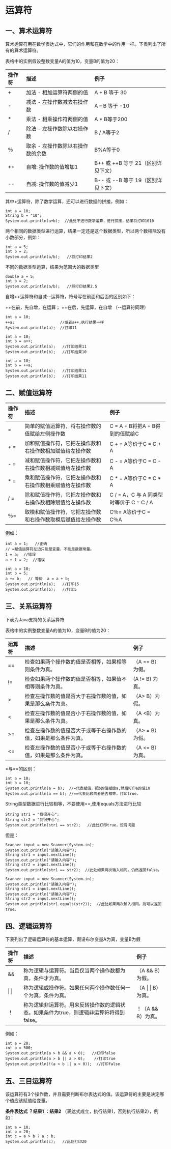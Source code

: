 # 运算符

## 一、算术运算符

 算术运算符用在数学表达式中，它们的作用和在数学中的作用一样。下表列出了所有的算术运算符。 

 表格中的实例假设整数变量A的值为10，变量B的值为20： 

| 操作符 | 描述                              | 例子                               |
| :----- | :-------------------------------- | :--------------------------------- |
| +      | 加法 - 相加运算符两侧的值         | A + B 等于 30                      |
| -      | 减法 - 左操作数减去右操作数       | A – B 等于 -10                     |
| *      | 乘法 - 相乘操作符两侧的值         | A * B等于200                       |
| /      | 除法 - 左操作数除以右操作数       | B / A等于2                         |
| ％     | 取余 - 左操作数除以右操作数的余数 | B%A等于0                           |
| ++     | 自增: 操作数的值增加1             | B++ 或 ++B 等于 21（区别详见下文） |
| --     | 自减: 操作数的值减少1             | B-- 或 --B 等于 19（区别详见下文） |

其中+运算符，除了数学运算，还可以进行数据的拼接，例如：

```
int a = 10;
String b = "10";
System.out.println(a+b);  //此处不进行数学运算，进行拼接，结果将打印1010
```

两个相同的数据类型进行运算，结果一定还是这个数据类型，所以两个数相除没有小数部分，例如：

```
int a = 5;
int b = 2;
System.out.println(a/b);   //将打印结果2
```

不同的数据类型运算，结果为范围大的数据类型

```
double a = 5;
int b = 2;
System.out.println(a/b);   //将打印结果2.5
```

自增++运算符和自减--运算符，符号写在前面和后面的区别如下：

++在前，先自增，在运算；  ++在后，先运算，在自增  （--运算符同理）

```
int a = 10;
++a;                    //或者a++,执行结果一样
System.out.println(a);  //打印11
```

```
int a = 10;
int b = a++;
System.out.println(a);   //打印结果11
System.out.println(b);   //打印结果10
```

```
int a = 10;
int b = ++a;
System.out.println(a);   //打印结果11
System.out.println(b);   //打印结果11
```

## 二、赋值运算符

| 操作符 | 描述                                                         | 例子                                     |
| :----- | :----------------------------------------------------------- | :--------------------------------------- |
| =      | 简单的赋值运算符，将右操作数的值赋给左侧操作数               | C = A + B将把A + B得到的值赋给C          |
| + =    | 加和赋值操作符，它把左操作数和右操作数相加赋值给左操作数     | C + = A等价于C = C + A                   |
| - =    | 减和赋值操作符，它把左操作数和右操作数相减赋值给左操作数     | C - = A等价于C = C -  A                  |
| * =    | 乘和赋值操作符，它把左操作数和右操作数相乘赋值给左操作数     | C * = A等价于C = C * A                   |
| / =    | 除和赋值操作符，它把左操作数和右操作数相除赋值给左操作数     | C / = A，C 与 A 同类型时等价于 C = C / A |
| ％=    | 取模和赋值操作符，它把左操作数和右操作数取模后赋值给左操作数 | C％= A等价于C = C％A                     |

例如：

```
int a = 1;   //正确
// =赋值运算符左边只能是变量，不能是数据常量。
1 = a;  //错误
a + 1 = 2;  //错误
```

```
int a = 10;
int b = 5;
a += b;   // 等价  a = a + b;
System.out.println(a);   //打印15
System.out.println(b);   //打印5
```

## 三、关系运算符

下表为Java支持的关系运算符

表格中的实例整数变量A的值为10，变量B的值为20：

| 运算符 | 描述                                                         | 例子             |
| :----- | :----------------------------------------------------------- | :--------------- |
| ==     | 检查如果两个操作数的值是否相等，如果相等则条件为真。         | （A == B）为假。 |
| !=     | 检查如果两个操作数的值是否相等，如果值不相等则条件为真。     | (A != B) 为真。  |
| >      | 检查左操作数的值是否大于右操作数的值，如果是那么条件为真。   | （A> B）为假。   |
| <      | 检查左操作数的值是否小于右操作数的值，如果是那么条件为真。   | （A <B）为真。   |
| >=     | 检查左操作数的值是否大于或等于右操作数的值，如果是那么条件为真。 | （A> = B）为假。 |
| <=     | 检查左操作数的值是否小于或等于右操作数的值，如果是那么条件为真。 | （A <= B）为真。 |

=与==的区别：

```
int a = 10;
int b = 10;
System.out.println(a = b);  //=代表赋值，把b的值赋给a,然后打印a的值10
System.out.println(a == b); //==代表比较两者是否相等，打印true.
```

String类型数据进行比较相等，不要使用==,使用equals方法进行比较

```
String str1 = "我很开心";
String str2 = "我很开心";
System.out.println(str1 == str2);   //此处打印true，没有问题
```

但是：

```
Scanner input = new Scanner(System.in);
System.out.println("请输入内容");
String str1 = input.nextLine(); 
System.out.println("请输入内容");
String str2 = input.nextLine(); 
System.out.println(str1 == str2);  //此处如果两次输入相同，仍然返回false。
```

```
Scanner input = new Scanner(System.in);
System.out.println("请输入内容");
String str1 = input.nextLine(); 
System.out.println("请输入内容");
String str2 = input.nextLine(); 
System.out.println(str1.equals(str2));  //此处如果两次输入相同，则可以返回true。
```

## 四、逻辑运算符

 下表列出了逻辑运算符的基本运算，假设布尔变量A为真，变量B为假 

| 操作符 | 描述                                                         | 例子                |
| :----- | :----------------------------------------------------------- | :------------------ |
| &&     | 称为逻辑与运算符。当且仅当两个操作数都为真，条件才为真。     | （A && B）为假。    |
| \| \|  | 称为逻辑或操作符。如果任何两个操作数任何一个为真，条件为真。 | （A \| \| B）为真。 |
| ！     | 称为逻辑非运算符。用来反转操作数的逻辑状态。如果条件为true，则逻辑非运算符将得到false。 | ！（A && B）为真。  |

例如：

```
int a = 20;
int b = 500;
System.out.println(a > b && a > 0);   //打印false
System.out.println(a > b || a > 0);    //打印true
System.out.println(!(a > b || a > 0));  //打印false
```

## 五、三目运算符

 该运算符有3个操作数，并且需要判断布尔表达式的值。该运算符的主要是决定哪个值应该赋值给变量。 

**条件表达式 ？结果1 ：结果2**  （表达式成立，执行结果1，否则执行结果2），例如：

```
int a = 10;
int b = 20;
int c = a > b ? a : b;
System.out.println(c);   //此处打印20
```

